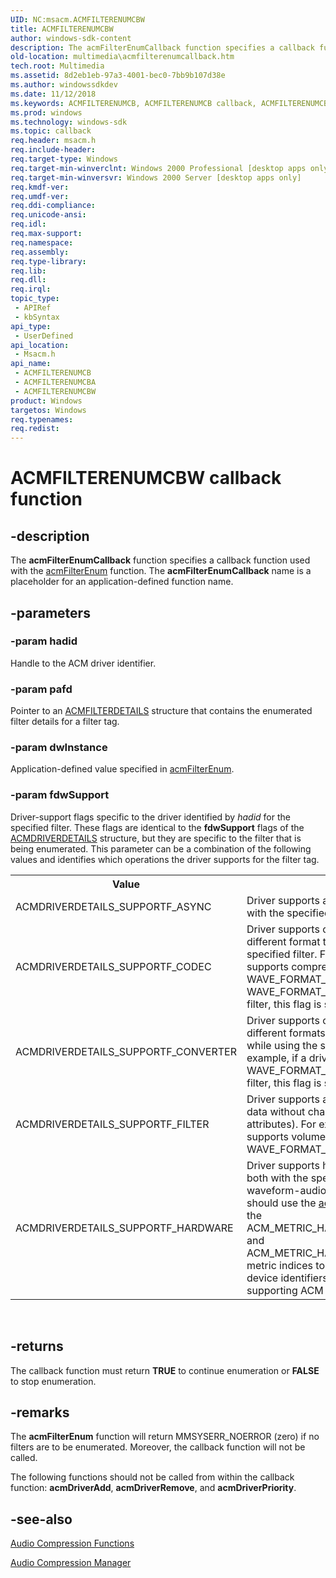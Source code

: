 ```yaml
---
UID: NC:msacm.ACMFILTERENUMCBW
title: ACMFILTERENUMCBW
author: windows-sdk-content
description: The acmFilterEnumCallback function specifies a callback function used with the acmFilterEnum function. The acmFilterEnumCallback name is a placeholder for an application-defined function name.
old-location: multimedia\acmfilterenumcallback.htm
tech.root: Multimedia
ms.assetid: 8d2eb1eb-97a3-4001-bec0-7bb9b107d38e
ms.author: windowssdkdev
ms.date: 11/12/2018
ms.keywords: ACMFILTERENUMCB, ACMFILTERENUMCB callback, ACMFILTERENUMCB callback function [Windows Multimedia], ACMFILTERENUMCBA, ACMFILTERENUMCBW, _win32_acmFilterEnumCallback, acmFilterEnumCallback, msacm/ACMFILTERENUMCB, msacm/ACMFILTERENUMCBA, msacm/ACMFILTERENUMCBW, multimedia.acmfilterenumcallback
ms.prod: windows
ms.technology: windows-sdk
ms.topic: callback
req.header: msacm.h
req.include-header: 
req.target-type: Windows
req.target-min-winverclnt: Windows 2000 Professional [desktop apps only]
req.target-min-winversvr: Windows 2000 Server [desktop apps only]
req.kmdf-ver: 
req.umdf-ver: 
req.ddi-compliance: 
req.unicode-ansi: 
req.idl: 
req.max-support: 
req.namespace: 
req.assembly: 
req.type-library: 
req.lib: 
req.dll: 
req.irql: 
topic_type:
 - APIRef
 - kbSyntax
api_type:
 - UserDefined
api_location:
 - Msacm.h
api_name:
 - ACMFILTERENUMCB
 - ACMFILTERENUMCBA
 - ACMFILTERENUMCBW
product: Windows
targetos: Windows
req.typenames: 
req.redist: 
---
```


# ACMFILTERENUMCBW callback function


## -description



The <b>acmFilterEnumCallback</b> function specifies a callback function used with the <a href="https://msdn.microsoft.com/ee8154d6-3aa1-49ce-96c5-7b8526f02a8a">acmFilterEnum</a> function. The <b>acmFilterEnumCallback</b> name is a placeholder for an application-defined function name.




## -parameters




### -param hadid

Handle to the ACM driver identifier.


### -param pafd

Pointer to an <a href="https://msdn.microsoft.com/c0423701-b957-4f77-a565-f6f761614389">ACMFILTERDETAILS</a> structure that contains the enumerated filter details for a filter tag.


### -param dwInstance

Application-defined value specified in <a href="https://msdn.microsoft.com/ee8154d6-3aa1-49ce-96c5-7b8526f02a8a">acmFilterEnum</a>.


### -param fdwSupport

Driver-support flags specific to the driver identified by <i>hadid</i> for the specified filter. These flags are identical to the <b>fdwSupport</b> flags of the <a href="https://msdn.microsoft.com/b45b26e2-a9c0-4d01-9989-a071d9c73993">ACMDRIVERDETAILS</a> structure, but they are specific to the filter that is being enumerated. This parameter can be a combination of the following values and identifies which operations the driver supports for the filter tag.

<table>
<tr>
<th>Value
</th>
<th>Meaning
</th>
</tr>
<tr>
<td>ACMDRIVERDETAILS_SUPPORTF_ASYNC</td>
<td>Driver supports asynchronous conversions with the specified filter tag.</td>
</tr>
<tr>
<td>ACMDRIVERDETAILS_SUPPORTF_CODEC</td>
<td>Driver supports conversion between two different format tags while using the specified filter. For example, if a driver supports compression from WAVE_FORMAT_PCM to WAVE_FORMAT_ADPCM with the specified filter, this flag is set.</td>
</tr>
<tr>
<td>ACMDRIVERDETAILS_SUPPORTF_CONVERTER</td>
<td>Driver supports conversion between two different formats of the same format tag while using the specified filter. For example, if a driver supports resampling of WAVE_FORMAT_PCM with the specified filter, this flag is set.</td>
</tr>
<tr>
<td>ACMDRIVERDETAILS_SUPPORTF_FILTER</td>
<td>Driver supports a filter (modification of the data without changing any of the format attributes). For example, if a driver supports volume or echo operations on WAVE_FORMAT_PCM, this flag is set.</td>
</tr>
<tr>
<td>ACMDRIVERDETAILS_SUPPORTF_HARDWARE</td>
<td>Driver supports hardware input, output, or both with the specified filter through a waveform-audio device. An application should use the <a href="https://msdn.microsoft.com/30b6dc13-b523-4c42-aa35-c86b3ebe04c3">acmMetrics</a> function with the ACM_METRIC_HARDWARE_WAVE_INPUT and ACM_METRIC_HARDWARE_WAVE_OUTPUT metric indices to get the waveform-audio device identifiers associated with the supporting ACM driver.</td>
</tr>
</table>
 


## -returns



The callback function must return <b>TRUE</b> to continue enumeration or <b>FALSE</b> to stop enumeration.




## -remarks



The <b>acmFilterEnum</b> function will return MMSYSERR_NOERROR (zero) if no filters are to be enumerated. Moreover, the callback function will not be called.

The following functions should not be called from within the callback function: <b>acmDriverAdd</b>, <b>acmDriverRemove</b>, and <b>acmDriverPriority</b>.




## -see-also




<a href="https://msdn.microsoft.com/da207a50-9c67-4cf3-920b-5878637060db">Audio Compression Functions</a>



<a href="https://msdn.microsoft.com/2f9a4540-86c0-40e6-b4da-24a9d31b56bf">Audio Compression Manager</a>
 

 

